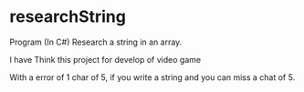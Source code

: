 # researchString
Program (In C#) Research a string in an array.

I have Think this project for develop of video game

With a error of 1 char of 5, if you write a string and you can miss a chat of 5.